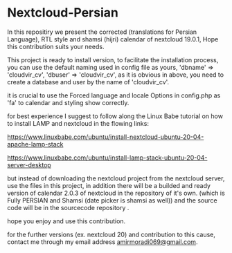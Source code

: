 # Nextcloud-Persian

In this repositiry we present the corrected (translations for Persian Language), RTL style and shamsi (hijri) calendar of nextcloud 19.0.1, Hope this contribution suits your needs.

This project is ready to install version, 
to facilitate the installation process, 
you can use the default naming used in config file as yours,
'dbname' => 'cloudvir_cv',
'dbuser' => 'cloudvir_cv',
as it is obvious in above, you need to create a database and user by the name of 'cloudvir_cv'.

it is crucial to use the Forced language and locale Options in config.php as 'fa' to calendar and styling show correctly.

for best experience I suggest to follow along the Linux Babe tutorial on how to install LAMP and nextcloud in the flowing links:

https://www.linuxbabe.com/ubuntu/install-nextcloud-ubuntu-20-04-apache-lamp-stack

https://www.linuxbabe.com/ubuntu/install-lamp-stack-ubuntu-20-04-server-desktop

but instead of downloading the nextcloud project from the nextcloud server, use the files in this project, 
in addition there will be a builded and ready version of calendar 2.0.3 of nextcloud in the repository of it's own. (which is Fully PERSIAN and Shamsi (date picker is shamsi as well))
and the source code will be in the sourcecode repository . 

hope you enjoy and use this contribution. 

for the further versions (ex. nextcloud 20) and contribution to this cause, contact me through my email address amirmoradi069@gmail.com.
